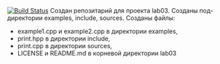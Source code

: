 [![Build Status](https://travis-ci.org/markelovabmstu/lab05.svg?branch=master)](https://travis-ci.org/markelovabmstu/lab05)
Создан репозитарий для проекта lab03.
Созданы под-директории examples, include, sources.
Созданы файлы:
- example1.cpp и example2.cpp в директории examples, 
- print.hpp в директории include, 
- print.cpp  в директории sources,
- LICENSE и README.md в корневой директории lab03
